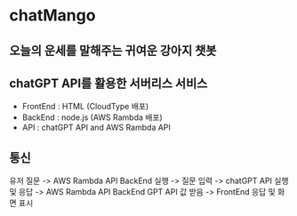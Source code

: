 # chatMango
## 오늘의 운세를 말해주는 귀여운 강아지 챗봇
## chatGPT API를 활용한 서버리스 서비스

- FrontEnd : HTML (CloudType 배포)
- BackEnd : node.js (AWS Rambda 배포)
- API : chatGPT API and AWS Rambda API

## 통신
유저 질문 -> AWS Rambda API BackEnd 실행 -> 질문 입력 -> chatGPT API 실행 및 응답 -> AWS Rambda API BackEnd GPT API 값 받음 -> FrontEnd 응답 및 화면 표시   
